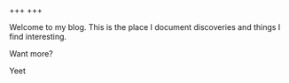 +++
+++

Welcome to my blog. This is the place I document discoveries and things I find interesting.

Want more? 

<a class="button">Yeet</a>
